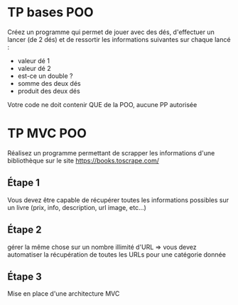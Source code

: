 # TP bases POO
Créez un programme qui permet de jouer avec des dés, d'effectuer un lancer (de 2 dés) et de ressortir les informations suivantes sur chaque lancé : 
- valeur dé 1
- valeur dé 2
- est-ce un double ?
- somme des deux dés
- produit des deux dés

Votre code ne doit contenir QUE de la POO, aucune PP autorisée

# TP MVC POO
Réalisez un programme permettant de scrapper les informations d'une bibliothèque sur le site https://books.toscrape.com/

## Étape 1
Vous devez être capable de récupérer toutes les informations possibles sur un livre (prix, info, description, url image, etc...)

## Étape 2
gérer la même chose sur un nombre illimité d'URL => vous devez automatiser la récupération de toutes les URLs pour une catégorie donnée

## Étape 3
Mise en place d'une architecture MVC